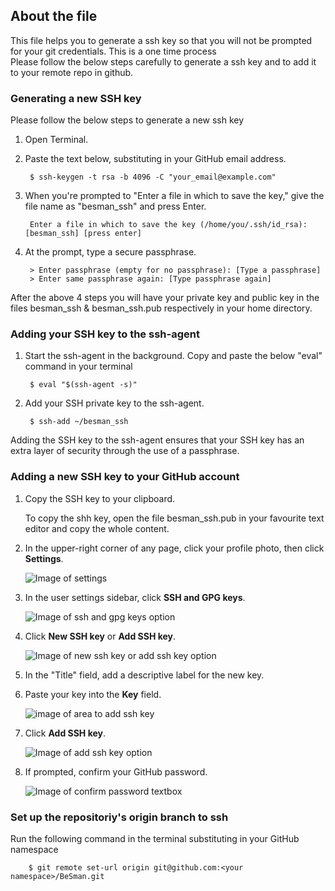## About the file

This file helps you to generate a ssh key so that you will not be prompted for your git credentials. This is a one time process</br>
Please follow the below steps carefully to generate a ssh key and to add it to your remote repo in github.

### Generating a new SSH key

Please follow the below steps to generate a new ssh key

1. Open Terminal.

2. Paste the text below, substituting in your GitHub email address.

        $ ssh-keygen -t rsa -b 4096 -C "your_email@example.com"

3. When you're prompted to "Enter a file in which to save the key," give the file name as "besman_ssh" and press Enter.

        Enter a file in which to save the key (/home/you/.ssh/id_rsa): [besman_ssh] [press enter]
        
4. At the prompt, type a secure passphrase.

        > Enter passphrase (empty for no passphrase): [Type a passphrase]
        > Enter same passphrase again: [Type passphrase again]

After the above 4 steps you will have your private key and public key in the files besman_ssh & besman_ssh.pub respectively in your home directory.

### Adding your SSH key to the ssh-agent

1. Start the ssh-agent in the background. Copy and paste the below "eval" command in your terminal
    
        $ eval "$(ssh-agent -s)"

2. Add your SSH private key to the ssh-agent. 
    
        $ ssh-add ~/besman_ssh
        
Adding the SSH key to the ssh-agent ensures that your SSH key has an extra layer of security through the use of a passphrase.

### Adding a new SSH key to your GitHub account

1. Copy the SSH key to your clipboard.

    To copy the shh key, open the file besman_ssh.pub in your favourite text editor and copy the whole content.
    
2. In the upper-right corner of any page, click your profile photo, then click **Settings**.
    
    ![Image of settings](https://docs.github.com/assets/images/help/settings/userbar-account-settings.png)
    
3. In the user settings sidebar, click **SSH and GPG keys**.

    ![Image of ssh and gpg keys option](https://docs.github.com/assets/images/help/settings/settings-sidebar-ssh-keys.png)
    
4. Click **New SSH key** or **Add SSH key**.
    
    ![Image of new ssh key or add ssh key option](https://docs.github.com/assets/images/help/settings/ssh-add-ssh-key.png)
    
5. In the "Title" field, add a descriptive label for the new key. 

6. Paste your key into the **Key** field.

    ![image of area to add ssh key](https://docs.github.com/assets/images/help/settings/ssh-key-paste.png)
    
7. Click **Add SSH key**.
    
    ![Image of add ssh key option](https://docs.github.com/assets/images/help/settings/ssh-add-key.png)
    
8. If prompted, confirm your GitHub password.

    ![Image of confirm password textbox](https://docs.github.com/assets/images/help/settings/sudo_mode_popup.png)
    
### Set up the repositoriy's origin branch to ssh

Run the following command in the terminal substituting in your GitHub namespace
        
        $ git remote set-url origin git@github.com:<your namespace>/BeSman.git

